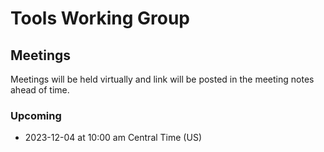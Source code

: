 # Tools Working Group

## Meetings

Meetings will be held virtually and link will be posted in the meeting notes ahead of time. 

### Upcoming

- 2023-12-04 at 10:00 am Central Time (US)
